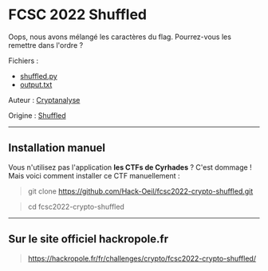 # FCSC 2022 Shuffled

Oops, nous avons mélangé les caractères du flag. Pourrez-vous les remettre dans l'ordre ?

Fichiers :
- [shuffled.py](shuffled.py)
- [output.txt](output.txt)

Auteur : [Cryptanalyse](https://twitter.com/Cryptanalyse)

Origine : [Shuffled](https://hackropole.fr/fr/challenges/crypto/fcsc2022-crypto-shuffled/)

-----------


## Installation manuel
Vous n'utilisez pas l'application **les CTFs de Cyrhades** ? C'est dommage !
Mais voici comment installer ce CTF manuellement :

> git clone https://github.com/Hack-Oeil/fcsc2022-crypto-shuffled.git

> cd fcsc2022-crypto-shuffled


-----------

## Sur le site officiel hackropole.fr
> https://hackropole.fr/fr/challenges/crypto/fcsc2022-crypto-shuffled/